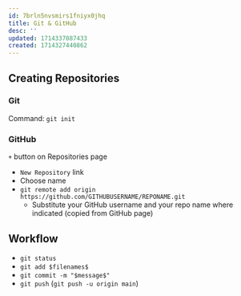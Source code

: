 ```yaml
---
id: 7brln5nvsmirs1fniyx0jhq
title: Git & GitHub
desc: ''
updated: 1714337087433
created: 1714327440862
---
```

## Creating Repositories
### Git
Command: `git init`

### GitHub
`+` button on Repositories page
  - `New Repository` link
  - Choose name
  - `git remote add origin https://github.com/GITHUBUSERNAME/REPONAME.git`
    - Substitute your GitHub username and your repo name where indicated (copied from GitHub page)

## Workflow
- `git status`
- `git add $filenames$`
- `git commit -m "$message$"`
- `git push` (`git push -u origin main`)

